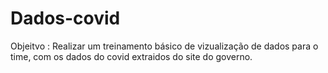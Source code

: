 # Dados-covid
Objeitvo :
Realizar um treinamento básico de vizualização de dados para o time, com os dados do covid extraidos do site do governo.


